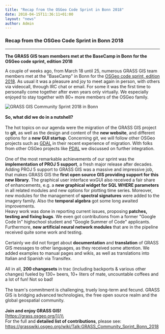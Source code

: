 ```yaml
---
title: "Recap from the OSGeo Code Sprint in Bonn 2018"
date: 2018-04-15T11:36:11+01:00
layout: "news"
author: Admin
---
```


### Recap from the OSGeo Code Sprint in Bonn 2018

------------------------------------------------------------------------

**The GRASS GIS team members met at the BaseCamp in Bonn for the OSGeo
code sprint, edition 2018**

A couple of weeks ago, from March 18 until 25, numerous GRASS GIS team
members met at the \"BaseCamp\" in Bonn for the [OSGeo code sprint,
edition
2018](https://grasswiki.osgeo.org/wiki/GRASS_Community_Sprint_Bonn_2018).
As usual it was a pleasure and joy to meet again in person, with others
via videocall, through IRC chat or email. For some it was the first time
to personally come together after even years only virtually. We
especially enjoyed to stay together with 80+ more members of the OSGeo
family.

![GRASS GIS Community Sprint 2018 in
Bonn](/images/news/grass_sprint2018_bonn_fotowall_medium.jpg "GRASS GIS Community Sprint 2018 in Bonn")\
\
**So, what did we do in a nutshell?**\
\
The hot topics on our agenda were the migration of the GRASS GIS project
to **git**, as well as the design and content of the **new website**,
and different options for a **new GUI startup**. Concerning git, we will
follow other OSGeo projects such as [GDAL](http://gdal.org/) in their
recent experience of migration. With folks from other OSGeo projects
like [PDAL](http://pdal.io/) we discussed on further integration.\
\
One of the most remarkable achievements of our sprint was the
**implementation of PROJ 5 support**, a fresh major release after
decades. Adding PROJ 5 support to GRASS GIS was a massive and impressive
job, that makes GRASS GIS the **first open source GIS providing support
for this new library**. The graphical user interface wxGUI also received
a fair share of enhancements, e.g. a **new graphical widget for SQL
WHERE parameters** in all related modules and new options for plotting
time series. Moreover, new modules for the management of **spectral
signatures** were added to the imagery family. Also the **temporal
algebra** got some long awaited improvements.\
Heavy work was done in reporting current issues, proposing **patches,
testing and fixing bugs**. We even got contributions from a former
\"Google Code In\" highschool student and \"Google Summer of Code\"
applicants. Furthermore, **new artificial neural network modules** that
are in the pipeline received quite some work and testing.\
\
Certainly we did not forget about **documentation** and **translation**
of GRASS GIS messages to other languages, as they received some
attention. We added examples to manual pages and wikis, as well as
translations into Italian and Spanish via Transifex.\
\
All in all, **200 changesets** in trac (including backports & various
other changes) fueled by 130+ beers, 10+ liters of mate, uncountable
coffees and a lot of fun! Not so bad!\
\
The team's commitment is challenging, truely long-term and fecund. GRASS
GIS is bridging advanced technologies, the free open source realm and
the global geospatial community.\
\
**Join and enjoy GRASS GIS!**\
[https://grass.osgeo.org/](/)\
\
For the full and **detailed list of contributions**, please see:\
<https://grasswiki.osgeo.org/wiki/Talk:GRASS_Community_Sprint_Bonn_2018>

